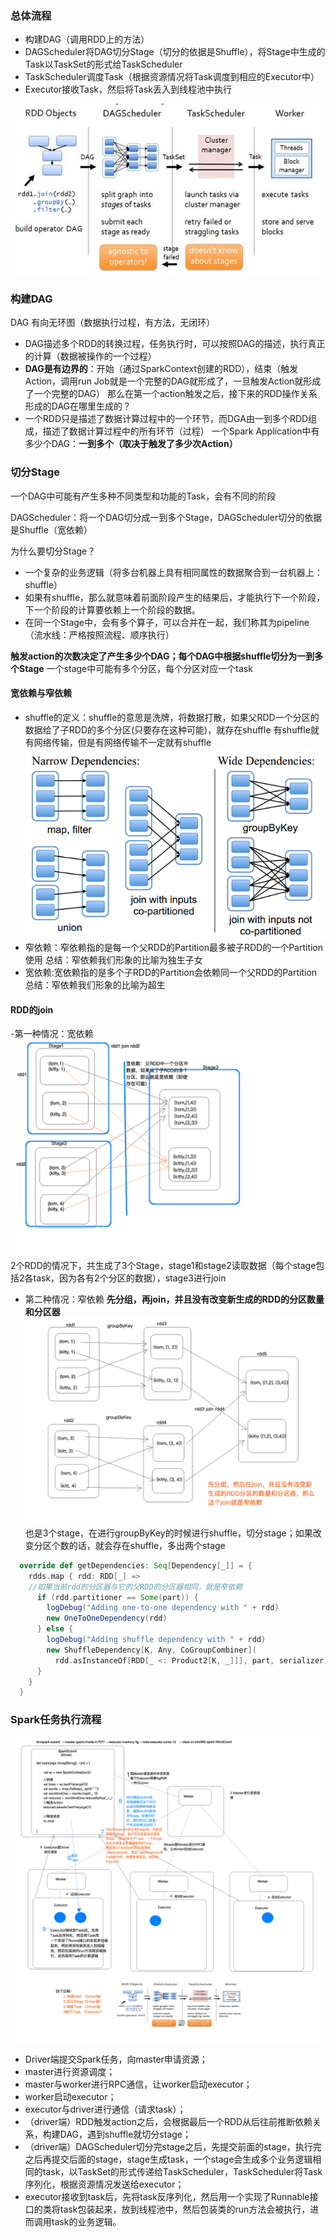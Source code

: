 ### 总体流程
- 构建DAG（调用RDD上的方法）
- DAGScheduler将DAG切分Stage（切分的依据是Shuffle），将Stage中生成的Task以TaskSet的形式给TaskScheduler
- TaskScheduler调度Task（根据资源情况将Task调度到相应的Executor中）
- Executor接收Task，然后将Task丢入到线程池中执行

 ![spark执行流程](https://github.com/lijingxiao/spark/blob/master/%E5%88%87%E5%88%86Stage/spark%E6%80%BB%E4%BD%93%E6%B5%81%E7%A8%8B.png)
 
 ### 构建DAG
DAG 有向无环图（数据执行过程，有方法，无闭环）

- DAG描述多个RDD的转换过程，任务执行时，可以按照DAG的描述，执行真正的计算（数据被操作的一个过程）
- **DAG是有边界的**：开始（通过SparkContext创建的RDD），结束（触发Action，调用run Job就是一个完整的DAG就形成了，一旦触发Action就形成了一个完整的DAG）
那么在第一个action触发之后，接下来的RDD操作关系形成的DAG在哪里生成的？
- 一个RDD只是描述了数据计算过程中的一个环节，而DGA由一到多个RDD组成，描述了数据计算过程中的所有环节（过程）
一个Spark Application中有多少个DAG：**一到多个（取决于触发了多少次Action）**

### 切分Stage
一个DAG中可能有产生多种不同类型和功能的Task，会有不同的阶段

DAGScheduler：将一个DAG切分成一到多个Stage，DAGScheduler切分的依据是Shuffle（宽依赖）

为什么要切分Stage？
- 一个复杂的业务逻辑（将多台机器上具有相同属性的数据聚合到一台机器上：shuffle）
- 如果有shuffle，那么就意味着前面阶段产生的结果后，才能执行下一个阶段，下一个阶段的计算要依赖上一个阶段的数据。
- 在同一个Stage中，会有多个算子，可以合并在一起，我们称其为pipeline（流水线：严格按照流程、顺序执行）

**触发action的次数决定了产生多少个DAG；每个DAG中根据shuffle切分为一到多个Stage**
一个stage中可能有多个分区，每个分区对应一个task

#### 宽依赖与窄依赖
- shuffle的定义：shuffle的意思是洗牌，将数据打散，如果父RDD一个分区的数据给了子RDD的多个分区(只要存在这种可能)，就存在shuffle
有shuffle就有网络传输，但是有网络传输不一定就有shuffle
![宽依赖与窄依赖](https://github.com/lijingxiao/spark/blob/master/%E5%88%87%E5%88%86Stage/RDD%E5%AE%BD%E4%BE%9D%E8%B5%96%E4%B8%8E%E7%AA%84%E4%BE%9D%E8%B5%96.png "宽依赖与窄依赖")
- 窄依赖：窄依赖指的是每一个父RDD的Partition最多被子RDD的一个Partition使用
总结：窄依赖我们形象的比喻为独生子女
- 宽依赖:宽依赖指的是多个子RDD的Partition会依赖同一个父RDD的Partition
总结：窄依赖我们形象的比喻为超生

#### RDD的join
-第一种情况：宽依赖
![一般情况的join](https://github.com/lijingxiao/spark/blob/master/%E5%88%87%E5%88%86Stage/RDD%E7%9A%84join.png)
2个RDD的情况下，共生成了3个Stage，stage1和stage2读取数据（每个stage包括2各task，因为各有2个分区的数据），stage3进行join
- 第二种情况：窄依赖
**先分组，再join，并且没有改变新生成的RDD的分区数量和分区器**
![一般情况的join](https://github.com/lijingxiao/spark/blob/master/%E5%88%87%E5%88%86Stage/RDD%E7%89%B9%E6%AE%8A%E7%9A%84join.png)
也是3个stage，在进行groupByKey的时候进行shuffle，切分stage；如果改变分区个数的话，就会存在shuffle，多出两个stage
```scala
  override def getDependencies: Seq[Dependency[_]] = {
    rdds.map { rdd: RDD[_] =>
    //如果当前rdd的分区器与它的父RDD的分区器相同，就是窄依赖
      if (rdd.partitioner == Some(part)) {
        logDebug("Adding one-to-one dependency with " + rdd)
        new OneToOneDependency(rdd)
      } else {
        logDebug("Adding shuffle dependency with " + rdd)
        new ShuffleDependency[K, Any, CoGroupCombiner](
          rdd.asInstanceOf[RDD[_ <: Product2[K, _]]], part, serializer)
      }
    }
  }
```
### Spark任务执行流程
![](https://github.com/lijingxiao/spark/blob/master/%E5%88%87%E5%88%86Stage/%E6%89%A7%E8%A1%8C%E8%BF%87%E7%A8%8B.png)
- Driver端提交Spark任务，向master申请资源；
- master进行资源调度；
- master与worker进行RPC通信，让worker启动executor；
- worker启动executor；
- executor与driver进行通信（请求task）；
- （driver端）RDD触发action之后，会根据最后一个RDD从后往前推断依赖关系，构建DAG，遇到shuffle就切分stage；
- （driver端）DAGScheduler切分完stage之后，先提交前面的stage，执行完之后再提交后面的stage，stage生成task，一个stage会生成多个业务逻辑相同的task，以TaskSet的形式传递给TaskScheduler，TaskScheduler将Task序列化，根据资源情况发送给executor；
- executor接收到task后，先将task反序列化，然后用一个实现了Runnable接口的类将task包装起来，放到线程池中，然后包装类的run方法会被执行，进而调用task的业务逻辑。

